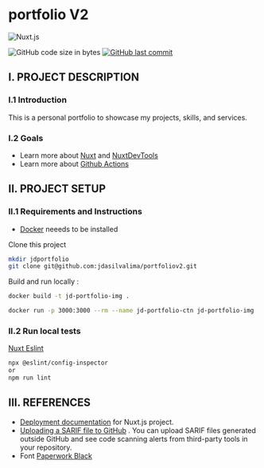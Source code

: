 # portfolio V2
![Nuxt.js](https://img.shields.io/badge/Nuxt.js-35495E?style=for-the-badge&logo=vue.js&logoColor=4FC08D)

![GitHub code size in bytes](https://img.shields.io/github/languages/code-size/jdasilvalima/portfoliov2?style=for-the-badge)
[![GitHub last commit](https://img.shields.io/github/last-commit/jdasilvalima/portfoliov2?style=for-the-badge)](https://github.com/jdasilvalima/portfoliov2/commits)

## I. PROJECT DESCRIPTION
### I.1 Introduction
This is a personal portfolio to showcase my projects, skills, and services.

### I.2 Goals
- Learn more about [Nuxt](https://nuxt.com/) and [NuxtDevTools](https://devtools.nuxt.com/)
- Learn more about [Github Actions](https://github.com/features/actions)

## II. PROJECT SETUP
### II.1 Requirements and Instructions
- [Docker](https://www.docker.com/) neeeds to be installed

Clone this project
```sh
mkdir jdportfolio
git clone git@github.com:jdasilvalima/portfoliov2.git
```

Build and run locally :
```sh
docker build -t jd-portfolio-img .

docker run -p 3000:3000 --rm --name jd-portfolio-ctn jd-portfolio-img
```

### II.2 Run local tests
[Nuxt Eslint](https://eslint.nuxt.com/)
```sh
npx @eslint/config-inspector
or
npm run lint
```

## III. REFERENCES

* [Deployment documentation](https://nuxt.com/docs/getting-started/deployment) for Nuxt.js project.
* [Uploading a SARIF file to GitHub](https://docs.github.com/en/code-security/code-scanning/integrating-with-code-scanning/uploading-a-sarif-file-to-github) . You can upload SARIF files generated outside GitHub and see code scanning alerts from third-party tools in your repository.
* Font [Paperwork Black](https://fontain.org/paperwork/)